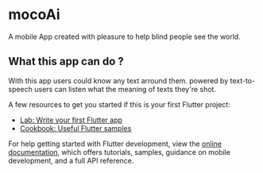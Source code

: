 # mocoAi

A mobile App created with pleasure to help blind people see the world.

## What this app can do ?

With this app users could know any text arround them. powered by text-to-speech users can listen what the meaning of texts they're shot.


A few resources to get you started if this is your first Flutter project:

- [Lab: Write your first Flutter app](https://docs.flutter.dev/get-started/codelab)
- [Cookbook: Useful Flutter samples](https://docs.flutter.dev/cookbook)

For help getting started with Flutter development, view the
[online documentation](https://docs.flutter.dev/), which offers tutorials,
samples, guidance on mobile development, and a full API reference.
